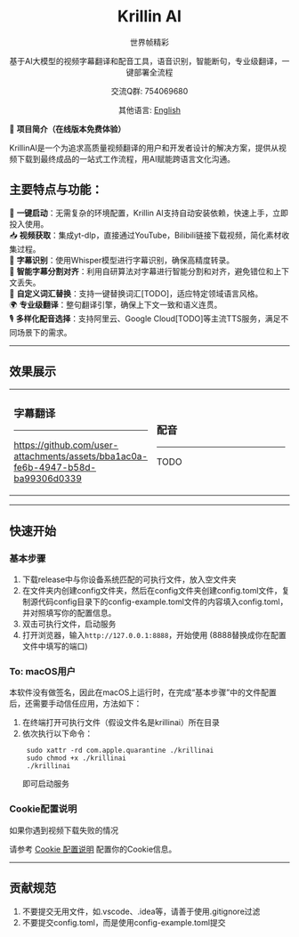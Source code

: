 <div align="center">
  <h1>Krillin AI</h1>
  <p>世界帧精彩</p>

  <p>基于AI大模型的视频字幕翻译和配音工具，语音识别，智能断句，专业级翻译，一键部署全流程</p>
  <p>交流Q群: 754069680</p>

  其他语言: [English](./docs/README_en.md)

</div>

🚀 **项目简介（在线版本免费体验）**  

KrillinAI是一个为追求高质量视频翻译的用户和开发者设计的解决方案，提供从视频下载到最终成品的一站式工作流程，用AI赋能跨语言文化沟通。

## 主要特点与功能：

🎯 **一键启动**：无需复杂的环境配置，Krillin AI支持自动安装依赖，快速上手，立即投入使用。  
📥 **视频获取**：集成yt-dlp，直接通过YouTube，Bilibili链接下载视频，简化素材收集过程。  
📜 **字幕识别**：使用Whisper模型进行字幕识别，确保高精度转录。  
🧠 **智能字幕分割对齐**：利用自研算法对字幕进行智能分割和对齐，避免错位和上下文丢失。  
🔄 **自定义词汇替换**：支持一键替换词汇[TODO]，适应特定领域语言风格。  
🌍 **专业级翻译**：整句翻译引擎，确保上下文一致和语义连贯。  
🎙️ **多样化配音选择**：支持阿里云、Google Cloud[TODO]等主流TTS服务，满足不同场景下的需求。

---
## 效果展示
<table>
<tr>
<td width="50%">

### 字幕翻译
---
https://github.com/user-attachments/assets/bba1ac0a-fe6b-4947-b58d-ba99306d0339

</td>
<td width="50%">

### 配音
---
TODO
</td>
</tr>
</table>


---
## 快速开始
### 基本步骤
1. 下载release中与你设备系统匹配的可执行文件，放入空文件夹
2. 在文件夹内创建config文件夹，然后在config文件夹创建config.toml文件，复制源代码config目录下的config-example.toml文件的内容填入config.toml，并对照填写你的配置信息。
3. 双击可执行文件，启动服务
4. 打开浏览器，输入`http://127.0.0.1:8888`，开始使用 (8888替换成你在配置文件中填写的端口)

### To: macOS用户
本软件没有做签名，因此在macOS上运行时，在完成“基本步骤”中的文件配置后，还需要手动信任应用，方法如下：
1. 在终端打开可执行文件（假设文件名是krillinai）所在目录
2. 依次执行以下命令：
   ```
    sudo xattr -rd com.apple.quarantine ./krillinai
    sudo chmod +x ./krillinai
    ./krillinai
    ```
    即可启动服务

### Cookie配置说明

如果你遇到视频下载失败的情况

请参考 [Cookie 配置说明](./docs/get_cookies.md) 配置你的Cookie信息。

---
## 贡献规范
1. 不要提交无用文件，如.vscode、.idea等，请善于使用.gitignore过滤
2. 不要提交config.toml，而是使用config-example.toml提交
